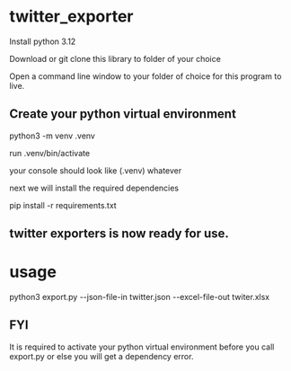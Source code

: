 # twitter_exporter
Install python 3.12

Download or git clone this library to folder of your choice

Open a command line window to your folder of choice for this program to live.
## Create your python virtual environment
python3 -m venv .venv

run .venv/bin/activate

your console should look like
(.venv) whatever

next we will install the required dependencies

pip install -r requirements.txt

## twitter exporters is now ready for use.

# usage
python3 export.py --json-file-in twitter.json --excel-file-out twiter.xlsx


## FYI
It is required to activate your python virtual environment
before you call export.py or else you will get a dependency error.
